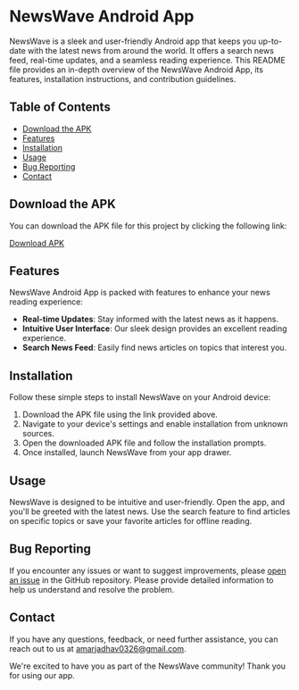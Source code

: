 # NewsWave Android App
NewsWave is a sleek and user-friendly Android app that keeps you up-to-date with the latest news from around the world. It offers a search news feed, real-time updates, and a seamless reading experience. This README file provides an in-depth overview of the NewsWave Android App, its features, installation instructions, and contribution guidelines.

## Table of Contents

- [Download the APK](#download-the-apk)
- [Features](#features)
- [Installation](#installation)
- [Usage](#usage)
- [Bug Reporting](#bug-reporting)
- [Contact](#contact)

## Download the APK

You can download the APK file for this project by clicking the following link:

[Download APK](https://drive.google.com/file/d/1LbmSELcNpmoDJWnVgOvDaNXR8h5H5YtP/view?usp=share_link)

## Features

NewsWave Android App is packed with features to enhance your news reading experience:

- **Real-time Updates**: Stay informed with the latest news as it happens.
- **Intuitive User Interface**: Our sleek design provides an excellent reading experience.
- **Search News Feed**: Easily find news articles on topics that interest you.

## Installation

Follow these simple steps to install NewsWave on your Android device:

1. Download the APK file using the link provided above.
2. Navigate to your device's settings and enable installation from unknown sources.
3. Open the downloaded APK file and follow the installation prompts.
4. Once installed, launch NewsWave from your app drawer.

## Usage

NewsWave is designed to be intuitive and user-friendly. Open the app, and you'll be greeted with the latest news. Use the search feature to find articles on specific topics or save your favorite articles for offline reading.


## Bug Reporting

If you encounter any issues or want to suggest improvements, please [open an issue](https://github.com/Amar0326/NewsWave/issues) in the GitHub repository. Please provide detailed information to help us understand and resolve the problem.

## Contact

If you have any questions, feedback, or need further assistance, you can reach out to us at [amarjadhav0326@gmail.com](mailto:amarjadhav0326@gmail.com).

We're excited to have you as part of the NewsWave community! Thank you for using our app.
